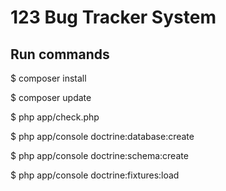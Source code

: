 123
Bug Tracker System
========================

Run commands
--------------

$ composer install

$ composer update

$ php app/check.php

$ php app/console doctrine:database:create

$ php app/console doctrine:schema:create

$ php app/console doctrine:fixtures:load
